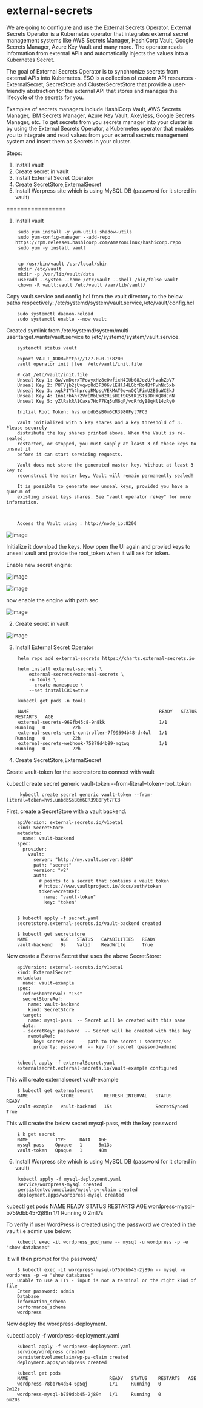 # external-secrets

We are going to configure and use the External Secrets Operator. External Secrets Operator is a Kubernetes operator that integrates external secret management systems like AWS Secrets Manager, HashiCorp Vault, Google Secrets Manager, Azure Key Vault and many more. The operator reads information from external APIs and automatically injects the values into a Kubernetes Secret.

The goal of External Secrets Operator is to synchronize secrets from external APIs into Kubernetes. ESO is a collection of custom API resources - ExternalSecret, SecretStore and ClusterSecretStore that provide a user-friendly abstraction for the external API that stores and manages the lifecycle of the secrets for you.

Examples of secrets managers include HashiCorp Vault, AWS Secrets Manager, IBM Secrets Manager, Azure Key Vault, Akeyless, Google Secrets Manager, etc. To get secrets from you secrets manager into your cluster is by using the External Secrets Operator, a Kubernetes operator that enables you to integrate and read values from your external secrets management system and insert them as Secrets in your cluster.

Steps:
1. Install vault
2. Create secret in vault
3. Install External Secret Operator
4. Create SecretStore,ExternalSecret
5. Install Worpress site which is using MySQL DB (password for it stored in vault)


=================
1. Install vault

        sudo yum install -y yum-utils shadow-utils
        sudo yum-config-manager --add-repo https://rpm.releases.hashicorp.com/AmazonLinux/hashicorp.repo
        sudo yum -y install vault
   

        cp /usr/bin/vault /usr/local/sbin
        mkdir /etc/vault
        mkdir -p /var/lib/vault/data
        useradd --system --home /etc/vault --shell /bin/false vault
        chown -R vault:vault /etc/vault /var/lib/vault/

Copy vault.service and config.hcl from the vault directory to the below paths respectively: /etc/systemd/system/vault.service,/etc/vault/config.hcl 

        sudo systemctl daemon-reload
        sudo systemctl enable --now vault

Created symlink from /etc/systemd/system/multi-user.target.wants/vault.service to /etc/systemd/system/vault.service.

        systemctl status vault

        export VAULT_ADDR=http://127.0.0.1:8200
        vault operator init |tee  /etc/vault/init.file  

        # cat /etc/vault/init.file
        Unseal Key 1: 8w/vmDxrxTPovyxHz8e0wfixH4IUb08JozU/hvahZpV7
        Unseal Key 2: P8TVjb2jUvqwp8d3F306vlEHlJ4LGbfRo4BfFvhNc5xb
        Unseal Key 3: xgkP1Yh4hprcgRMpscVEkMAT0q+nOQlFimU2B6uWCEkJ
        Unseal Key 4: 1nn1rbAh+2VrEMbLWd2RLsHItSG5tK1STsJDHXQ8dJnN
        Unseal Key 5: yZlRakRA1Caxs7HcP7Kq5uM6gP/vcRfdyB8qHl14zRy0
        
        Initial Root Token: hvs.unbdbSsB0m6CR3980Fyt7FC3
        
        Vault initialized with 5 key shares and a key threshold of 3. Please securely
        distribute the key shares printed above. When the Vault is re-sealed,
        restarted, or stopped, you must supply at least 3 of these keys to unseal it
        before it can start servicing requests.
        
        Vault does not store the generated master key. Without at least 3 key to
        reconstruct the master key, Vault will remain permanently sealed!
        
        It is possible to generate new unseal keys, provided you have a quorum of
        existing unseal keys shares. See "vault operator rekey" for more information.



        Access the Vault using : http://node_ip:8200

![image](https://github.com/cloudtechmasters/external-secrets/assets/68885738/15d2d210-5935-4618-996b-b60c848ae4a4)

Initialize it download the keys. Now open the UI again and provied keys to unseal vault and provide the root_token when it will ask for token.

Enable new secret engine:

![image](https://github.com/cloudtechmasters/external-secrets/assets/68885738/187365f8-a2e9-4638-93a4-30e022449688)

![image](https://github.com/cloudtechmasters/external-secrets/assets/68885738/d730b06d-ef58-4682-850d-c296a88de4c4)

now enable the engine with path sec

![image](https://github.com/cloudtechmasters/external-secrets/assets/68885738/1e479ec8-d5fe-4200-9d24-4f666e91108a)

        
2. Create secret in vault

![image](https://github.com/cloudtechmasters/external-secrets/assets/68885738/38491db0-390e-43c0-ae89-600677132c11)

3. Install External Secret Operator

        helm repo add external-secrets https://charts.external-secrets.io
        
        helm install external-secrets \
            external-secrets/external-secrets \
            -n tools \
            --create-namespace \
            --set installCRDs=true

        kubectl get pods -n tools

        NAME                                                READY   STATUS    RESTARTS   AGE
        external-secrets-969fb45c8-9n8kk                    1/1     Running   0          22h
        external-secrets-cert-controller-7f99594b48-dr4wl   1/1     Running   0          22h
        external-secrets-webhook-75878d4b89-mgtwq           1/1     Running   0          22h


5. Create SecretStore,ExternalSecret

Create vault-token for the secretstore to connect with vault

 kubectl create secret generic vault-token --from-literal=token=root_token
 
         kubectl create secret generic vault-token --from-literal=token=hvs.unbdbSsB0m6CR3980Fyt7FC3

First, create a SecretStore with a vault backend. 
        
        apiVersion: external-secrets.io/v1beta1
        kind: SecretStore
        metadata:
          name: vault-backend
        spec:
          provider:
            vault:
              server: "http://my.vault.server:8200"
              path: "secret"
              version: "v2"
              auth:
                # points to a secret that contains a vault token
                # https://www.vaultproject.io/docs/auth/token
                tokenSecretRef:
                  name: "vault-token"
                  key: "token"


        $ kubectl apply -f secret.yaml
        secretstore.external-secrets.io/vault-backend created

        $ kubectl get secretstore
        NAME            AGE   STATUS   CAPABILITIES   READY
        vault-backend   9s    Valid    ReadWrite      True

Now create a ExternalSecret that uses the above SecretStore:

        apiVersion: external-secrets.io/v1beta1
        kind: ExternalSecret
        metadata:
          name: vault-example
        spec:
          refreshInterval: "15s"
          secretStoreRef:
            name: vault-backend
            kind: SecretStore
          target:
            name: mysql-pass  -- Secret will be created with this name
          data:
          - secretKey: password  -- Secret will be created with this key
            remoteRef:
              key: secret/sec  -- path to the secret : secret/sec
              property: password  -- key for secret (passord=admin)


        kubectl apply -f externalSecret.yaml
        externalsecret.external-secrets.io/vault-example configured

This will create externalsecret vault-example
        
        $ kubectl get externalsecret
        NAME            STORE           REFRESH INTERVAL   STATUS         READY
        vault-example   vault-backend   15s                SecretSynced   True

This will create the below secret mysql-pass, with the key password
        
        $ k get secret
        NAME          TYPE     DATA   AGE
        mysql-pass    Opaque   1      5m13s
        vault-token   Opaque   1      48m

6. Install Worpress site which is using MySQL DB (password for it stored in vault)

        kubectl apply -f mysql-deployment.yaml
        service/wordpress-mysql created
        persistentvolumeclaim/mysql-pv-claim created
        deployment.apps/wordpress-mysql created

kubectl get pods
NAME                              READY   STATUS    RESTARTS   AGE
wordpress-mysql-b759dbb45-2j89n   1/1     Running   0          2m17s

To verify if user WordPress is created using the password we created in the vault i.e admin use below:

        kubectl exec -it wordpress_pod_name -- mysql -u wordpress -p -e "show databases"

It will then prompt for the password/

        $ kubectl exec -it wordpress-mysql-b759dbb45-2j89n -- mysql -u wordpress -p -e "show databases"
        Unable to use a TTY - input is not a terminal or the right kind of file
        Enter password: admin
        Database
        information_schema
        performance_schema
        wordpress

Now deploy the wordpress-deployment.

 kubectl apply -f wordpress-deployment.yaml
 
        kubectl apply -f wordpress-deployment.yaml
        service/wordpress created
        persistentvolumeclaim/wp-pv-claim created
        deployment.apps/wordpress created

        kubectl get pods
        NAME                              READY   STATUS    RESTARTS   AGE
        wordpress-78bb764d54-6p5qj        1/1     Running   0          2m12s
        wordpress-mysql-b759dbb45-2j89n   1/1     Running   0          6m20s
